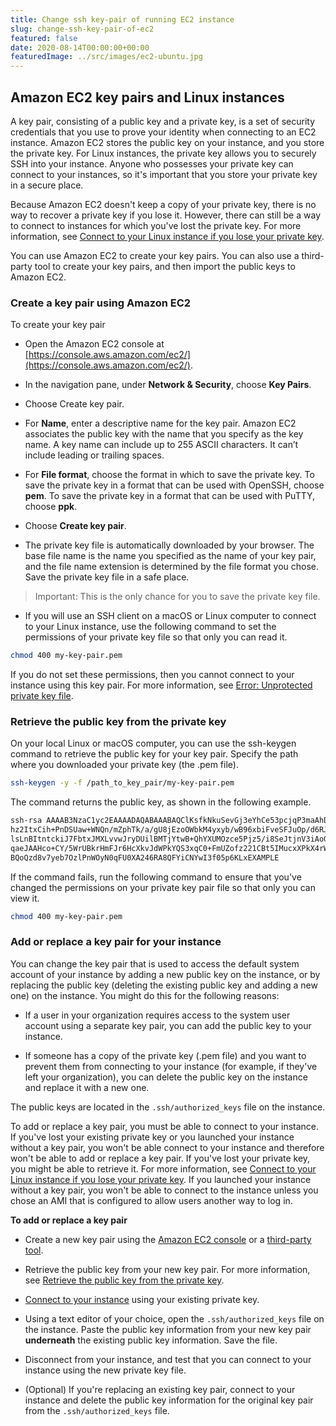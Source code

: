 ```yaml
---
title: Change ssh key-pair of running EC2 instance
slug: change-ssh-key-pair-of-ec2
featured: false
date: 2020-08-14T00:00:00+00:00
featuredImage: ../src/images/ec2-ubuntu.jpg
---
```


## Amazon EC2 key pairs and Linux instances

A key pair, consisting of a public key and a private key, is a set of security credentials that you use to prove your identity when connecting to an EC2 instance. Amazon EC2 stores the public key on your instance, and you store the private key. For Linux instances, the private key allows you to securely SSH into your instance. Anyone who possesses your private key can connect to your instances, so it's important that you store your private key in a secure place.

Because Amazon EC2 doesn't keep a copy of your private key, there is no way to recover a private key if you lose it. However, there can still be a way to connect to instances for which you've lost the private key. For more information, see [Connect to your Linux instance if you lose your private key](https://docs.aws.amazon.com/AWSEC2/latest/UserGuide/replacing-lost-key-pair.html).

You can use Amazon EC2 to create your key pairs. You can also use a third-party tool to create your key pairs, and then import the public keys to Amazon EC2.

### Create a key pair using Amazon EC2

To create your key pair

- Open the Amazon EC2 console at [https://console.aws.amazon.com/ec2/](https://console.aws.amazon.com/ec2/).

- In the navigation pane, under **Network & Security**, choose **Key Pairs**.

- Choose Create key pair.

- For **Name**, enter a descriptive name for the key pair. Amazon EC2 associates the public key with the name that you specify as the key name. A key name can include up to 255 ASCII characters. It can’t include leading or trailing spaces.

- For **File format**, choose the format in which to save the private key. To save the private key in a format that can be used with OpenSSH, choose **pem**. To save the private key in a format that can be used with PuTTY, choose **ppk**.

- Choose **Create key pair**.

- The private key file is automatically downloaded by your browser. The base file name is the name you specified as the name of your key pair, and the file name extension is determined by the file format you chose. Save the private key file in a safe place.

> Important: This is the only chance for you to save the private key file.

- If you will use an SSH client on a macOS or Linux computer to connect to your Linux instance, use the following command to set the permissions of your private key file so that only you can read it.

```sh
chmod 400 my-key-pair.pem
```

If you do not set these permissions, then you cannot connect to your instance using this key pair. For more information, see [Error: Unprotected private key file](https://docs.aws.amazon.com/AWSEC2/latest/UserGuide/TroubleshootingInstancesConnecting.html#troubleshoot-unprotected-key).

### Retrieve the public key from the private key

On your local Linux or macOS computer, you can use the ssh-keygen command to retrieve the public key for your key pair. Specify the path where you downloaded your private key (the .pem file).

```sh
ssh-keygen -y -f /path_to_key_pair/my-key-pair.pem
```

The command returns the public key, as shown in the following example.

```sh
ssh-rsa AAAAB3NzaC1yc2EAAAADAQABAAABAQClKsfkNkuSevGj3eYhCe53pcjqP3maAhDFcvBS7O6V
hz2ItxCih+PnDSUaw+WNQn/mZphTk/a/gU8jEzoOWbkM4yxyb/wB96xbiFveSFJuOp/d6RJhJOI0iBXr
lsLnBItntckiJ7FbtxJMXLvvwJryDUilBMTjYtwB+QhYXUMOzce5Pjz5/i8SeJtjnV3iAoG/cQk+0FzZ
qaeJAAHco+CY/5WrUBkrHmFJr6HcXkvJdWPkYQS3xqC0+FmUZofz221CBt5IMucxXPkX4rWi+z7wB3Rb
BQoQzd8v7yeb7OzlPnWOyN0qFU0XA246RA8QFYiCNYwI3f05p6KLxEXAMPLE
```

If the command fails, run the following command to ensure that you've changed the permissions on your private key pair file so that only you can view it.

```sh
chmod 400 my-key-pair.pem
```

### Add or replace a key pair for your instance

You can change the key pair that is used to access the default system account of your instance by adding a new public key on the instance, or by replacing the public key (deleting the existing public key and adding a new one) on the instance. You might do this for the following reasons:

- If a user in your organization requires access to the system user account using a separate key pair, you can add the public key to your instance.

- If someone has a copy of the private key (.pem file) and you want to prevent them from connecting to your instance (for example, if they've left your organization), you can delete the public key on the instance and replace it with a new one.

The public keys are located in the `.ssh/authorized_keys` file on the instance.

To add or replace a key pair, you must be able to connect to your instance. If you've lost your existing private key or you launched your instance without a key pair, you won't be able connect to your instance and therefore won't be able to add or replace a key pair. If you've lost your private key, you might be able to retrieve it. For more information, see [Connect to your Linux instance if you lose your private key](https://docs.aws.amazon.com/AWSEC2/latest/UserGuide/replacing-lost-key-pair.html). If you launched your instance without a key pair, you won't be able to connect to the instance unless you chose an AMI that is configured to allow users another way to log in.

**To add or replace a key pair**

- Create a new key pair using the [Amazon EC2 console](#create-a-key-pair-using-amazon-EC2) or a [third-party tool](https://docs.aws.amazon.com/AWSEC2/latest/UserGuide/ec2-key-pairs.html#how-to-generate-your-own-key-and-import-it-to-aws).

- Retrieve the public key from your new key pair. For more information, see [Retrieve the public key from the private key](#retrieve-the-public-key-from-the-private-key).

- [Connect to your instance](https://docs.aws.amazon.com/AWSEC2/latest/UserGuide/AccessingInstances.html) using your existing private key.

- Using a text editor of your choice, open the `.ssh/authorized_keys` file on the instance. Paste the public key information from your new key pair **underneath** the existing public key information. Save the file.

- Disconnect from your instance, and test that you can connect to your instance using the new private key file.

- (Optional) If you're replacing an existing key pair, connect to your instance and delete the public key information for the original key pair from the `.ssh/authorized_keys` file.
